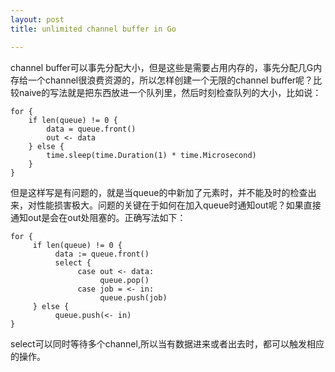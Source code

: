 ```yaml
---
layout: post
title: unlimited channel buffer in Go 

---
```

channel buffer可以事先分配大小，但是这些是需要占用内存的，事先分配几G内存给一个channel很浪费资源的，所以怎样创建一个无限的channel buffer呢？比较naive的写法就是把东西放进一个队列里，然后时刻检查队列的大小，比如说：

```
for {
	if len(queue) != 0 {
    	data = queue.front()
    	out <- data
	} else {
    	time.sleep(time.Duration(1) * time.Microsecond)
	}
}
```
但是这样写是有问题的，就是当queue的中新加了元素时，并不能及时的检查出来，对性能损害极大。问题的关键在于如何在加入queue时通知out呢？如果直接通知out是会在out处阻塞的。正确写法如下：

```
for {
     if len(queue) != 0 {
          data := queue.front()
          select {
               case out <- data:
                    queue.pop()
               case job = <- in:
                    queue.push(job)
     } else {
          queue.push(<- in)
}
```
select可以同时等待多个channel,所以当有数据进来或者出去时，都可以触发相应的操作。
